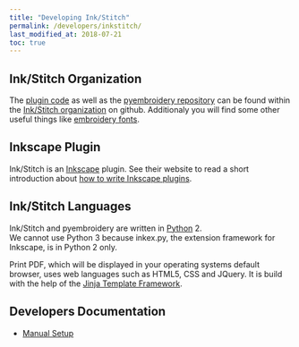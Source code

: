 ```yaml
---
title: "Developing Ink/Stitch"
permalink: /developers/inkstitch/
last_modified_at: 2018-07-21
toc: true
---
```

## Ink/Stitch Organization
The [plugin code](https://github.com/inkstitch/inkstitch) as well as the [pyembroidery repository](https://github.com/inkstitch/pyembroidery) can be found within the [Ink/Stitch organization](https://github.com/inkstitch/) on github. Additionaly you will find some other useful things like [embroidery fonts](https://github.com/inkstitch/embroidery-fonts).

## Inkscape Plugin
Ink/Stitch is an [Inkscape](https://inkscape.org/) plugin. See their website to read a short introduction about [how to write Inkscape plugins](https://inkscape.org/en/develop/extensions/).

## Ink/Stitch Languages

Ink/Stitch and pyembroidery are written in [Python](https://www.python.org/) 2.<br />We cannot use Python 3 because inkex.py, the extension framework for Inkscape, is in Python 2 only.

Print PDF, which will be displayed in your operating systems default browser, uses web languages such as HTML5, CSS and JQuery. It is build with the help of the [Jinja Template Framework](http://jinja.pocoo.org/).

## Developers Documentation
* [Manual Setup](/developers/inkstitch/manual-setup/)
